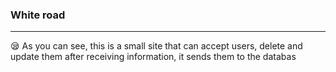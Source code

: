 ### White road
___
😪 As you can see, this is a small site that can accept users,
delete and update them after
receiving information, it sends them to the databas
